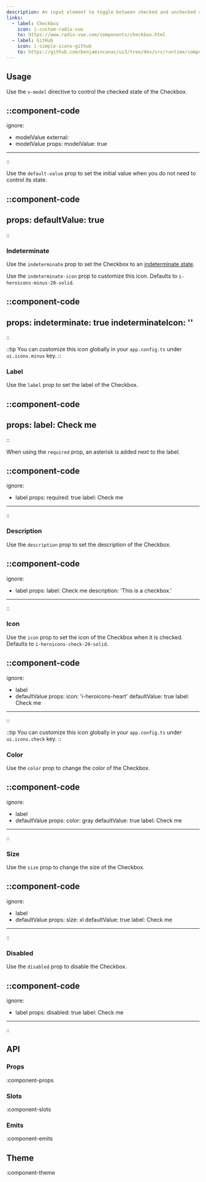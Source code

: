 ```yaml
---
description: An input element to toggle between checked and unchecked states.
links:
  - label: Checkbox
    icon: i-custom-radix-vue
    to: https://www.radix-vue.com/components/checkbox.html
  - label: GitHub
    icon: i-simple-icons-github
    to: https://github.com/benjamincanac/ui3/tree/dev/src/runtime/components/Checkbox.vue
---
```


## Usage

Use the `v-model` directive to control the checked state of the Checkbox.

::component-code
---
ignore:
  - modelValue
external:
  - modelValue
props:
  modelValue: true
---
::

Use the `default-value` prop to set the initial value when you do not need to control its state.

::component-code
---
props:
  defaultValue: true
---
::

### Indeterminate

Use the `indeterminate` prop to set the Checkbox to an [indeterminate state](https://developer.mozilla.org/en-US/docs/Web/HTML/Element/input/checkbox#indeterminate_state_checkboxes).

Use the `indeterminate-icon` prop to customize this icon. Defaults to `i-heroicons-minus-20-solid`.

::component-code
---
props:
  indeterminate: true
  indeterminateIcon: ''
---
::

::tip
You can customize this icon globally in your `app.config.ts` under `ui.icons.minus` key.
::

### Label

Use the `label` prop to set the label of the Checkbox.

::component-code
---
props:
  label: Check me
---
::

When using the `required` prop, an asterisk is added next to the label.

::component-code
---
ignore:
  - label
props:
  required: true
  label: Check me
---
::

### Description

Use the `description` prop to set the description of the Checkbox.

::component-code
---
ignore:
  - label
props:
  label: Check me
  description: 'This is a checkbox.'
---
::

### Icon

Use the `icon` prop to set the icon of the Checkbox when it is checked. Defaults to `i-heroicons-check-20-solid`.

::component-code
---
ignore:
  - label
  - defaultValue
props:
  icon: 'i-heroicons-heart'
  defaultValue: true
  label: Check me
---
::

::tip
You can customize this icon globally in your `app.config.ts` under `ui.icons.check` key.
::

### Color

Use the `color` prop to change the color of the Checkbox.

::component-code
---
ignore:
  - label
  - defaultValue
props:
  color: gray
  defaultValue: true
  label: Check me
---
::

### Size

Use the `size` prop to change the size of the Checkbox.

::component-code
---
ignore:
  - label
  - defaultValue
props:
  size: xl
  defaultValue: true
  label: Check me
---
::

### Disabled

Use the `disabled` prop to disable the Checkbox.

::component-code
---
ignore:
  - label
props:
  disabled: true
  label: Check me
---
::

## API

### Props

:component-props

### Slots

:component-slots

### Emits

:component-emits

## Theme

:component-theme
